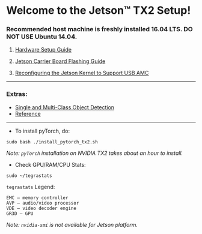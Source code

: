 # Welcome to the Jetson™ TX2 Setup! 
### Recommended host machine is freshly installed 16.04 LTS. DO NOT USE Ubuntu 14.04.

1. [Hardware Setup Guide](Hardware.md)

2. [Jetson Carrier Board Flashing Guide](Flashing-and-Setup-Guide-for-a-Connect-Tech-Carrier-Board.md)

3. [Reconfiguring the Jetson Kernel to Support USB AMC](Re-configuring-the-Jetson-TX2-Kernel.md)

***

### Extras:
- [Single and Multi-Class Object Detection](Single-and-Multi-Class-Object-Detection.md)
- [Reference](https://github.com/NVIDIA-Jetson/jetson-trashformers)



***

- To install pyTorch, do:
```
sudo bash ./install_pytorch_tx2.sh
```

*Note: `pyTorch` installation on NVIDIA TX2 takes about an hour to install.*

- Check GPU/RAM/CPU Stats: 
```
sudo ~/tegrastats
```
`tegrastats` Legend:
```
EMC – memory controller
AVP – audio/video processor
VDE – video decoder engine
GR3D – GPU
```

*Note: `nvidia-smi` is not available for Jetson platform.*
